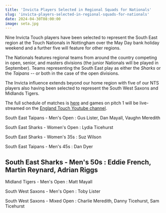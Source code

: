```yaml
---
title: 'Invicta Players Selected in Regional Squads for Nationals'
slug: 'invicta-players-selected-in-regional-squads-for-nationals'
date: 2024-04-30T08:00:00
image: seta.jpg
---
```

Nine Invicta Touch players have been selected to represent the South East region at the Touch Nationals
in Nottingham over the May Day bank holiday weekend and a further five will feature for other regions.
<!--more-->
The Nationals features regional teams from around the country competing in open, senior, and masters
divisions (the junior Nationals will be played in September). Teams representing the South East
play as either the *Sharks* or the *Taipans* -- or both in the case of the open divisions.

The Invicta influence extends beyond our home region with five of our NTS players also having been
selected to represent the South West Saxons and Midlands Tigers.

The full schedule of matches is [here](https://docs.google.com/spreadsheets/u/0/d/1qRWyJx0R50PDtM6opQCd5mflergsXhzxo4aTotGeepM/htmlview)
and games on pitch 1 will be live-streamed on the [England Touch Youtube channel](https://www.youtube.com/englandtouch).

South East Taipans - Men's Open
: Gus Lister, Dan Mayall, Vaughn Meredith

South East Sharks - Women's Open
: Lydia Ticehurst

South East Sharks - Women's 35s
: Suz Wilson

South East Taipans - Men's 45s
: Dan Dyer

South East Sharks - Men's 50s
: Eddie French, Martin Reynard, Adrian Riggs
---
Midland Tigers - Men's Open
: Matt Mayall

South West Saxons - Men's Open
: Toby Lister

South West Saxons - Mixed Open
: Charlie Meredith, Danny Ticehurst, Sam Ticehurst
